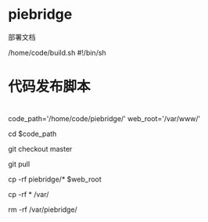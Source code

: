 piebridge
=========
部署文档

/home/code/build.sh
#!/bin/sh
#
# 代码发布脚本
#
#
code_path='/home/code/piebridge/'
web_root='/var/www/'

cd $code_path

git checkout master

git pull

cp -rf piebridge/* $web_root

cp -rf * /var/

rm -rf /var/piebridge/
